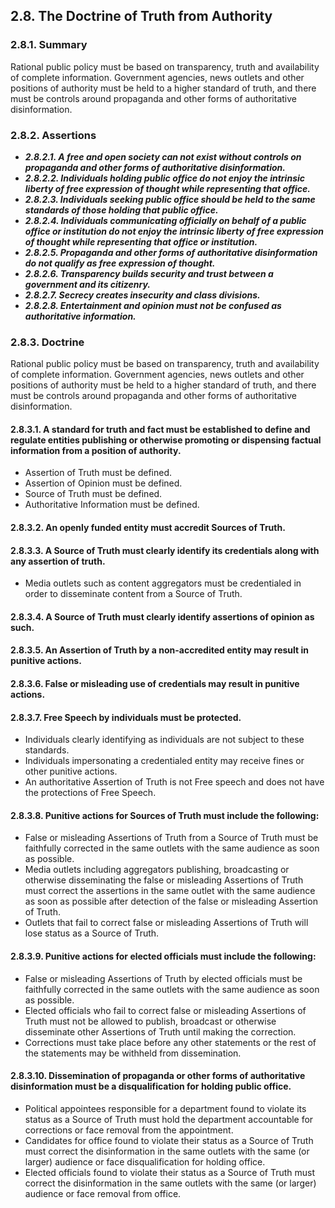 2.8. The Doctrine of Truth from Authority
---------------------------------

### 2.8.1. Summary
Rational public policy must be based on transparency, truth and availability of complete information. Government agencies, news outlets and other positions of authority must be held to a higher standard of truth, and there must be controls around propaganda and other forms of authoritative disinformation.

### 2.8.2. Assertions
-  *__2.8.2.1. A free and open society can not exist without controls on propaganda and other forms of authoritative disinformation.__*
-  *__2.8.2.2. Individuals holding public office do not enjoy the intrinsic liberty of free expression of thought while representing that office.__*
-  *__2.8.2.3. Individuals seeking public office should be held to the same standards of those holding that public office.__*
-  *__2.8.2.4. Individuals communicating officially on behalf of a public office or institution do not enjoy the intrinsic liberty of free expression of thought while representing that office or institution.__*
-  *__2.8.2.5. Propaganda and other forms of authoritative disinformation do not qualify as free expression of thought.__*
-  *__2.8.2.6. Transparency builds security and trust between a government and its citizenry.__*
-  *__2.8.2.7. Secrecy creates insecurity and class divisions.__*
-  *__2.8.2.8. Entertainment and opinion must not be confused as authoritative information.__*

### 2.8.3. Doctrine
Rational public policy must be based on transparency, truth and availability of complete information. Government agencies, news outlets and other positions of authority must be held to a higher standard of truth, and there must be controls around propaganda and other forms of authoritative disinformation.

#### 2.8.3.1. A standard for truth and fact must be established to define and regulate entities publishing or otherwise promoting or dispensing factual information from a position of authority.
-  Assertion of Truth must be defined.
-  Assertion of Opinion must be defined.
-  Source of Truth must be defined.
-  Authoritative Information must be defined.

#### 2.8.3.2. An openly funded entity must accredit Sources of Truth.
#### 2.8.3.3. A Source of Truth must clearly identify its credentials along with any assertion of truth.
-  Media outlets such as content aggregators must be credentialed in order to disseminate content from a Source of Truth.

#### 2.8.3.4. A Source of Truth must clearly identify assertions of opinion as such.
#### 2.8.3.5. An Assertion of Truth by a non-accredited entity may result in punitive actions.
#### 2.8.3.6. False or misleading use of credentials may result in punitive actions.
#### 2.8.3.7. Free Speech by individuals must be protected.
-  Individuals clearly identifying as individuals are not subject to these standards.
-  Individuals impersonating a credentialed entity may receive fines or other punitive actions.
-  An authoritative Assertion of Truth is not Free speech and does not have the protections of Free Speech.

#### 2.8.3.8. Punitive actions for Sources of Truth must include the following:
-  False or misleading Assertions of Truth from a Source of Truth must be faithfully corrected in the same outlets with the same audience as soon as possible.
-  Media outlets including aggregators publishing, broadcasting or otherwise disseminating the false or misleading Assertions of Truth must correct the assertions in the same outlet with the same audience as soon as possible after detection of the false or misleading Assertion of Truth.
-  Outlets that fail to correct false or misleading Assertions of Truth will lose status as a Source of Truth.

#### 2.8.3.9. Punitive actions for elected officials must include the following:
-  False or misleading Assertions of Truth by elected officials must be faithfully corrected in the same outlets with the same audience as soon as possible.
-  Elected officials who fail to correct false or misleading Assertions of Truth must not be allowed to publish, broadcast or otherwise disseminate other Assertions of Truth until making the correction.
-  Corrections must take place before any other statements or the rest of the statements may be withheld from dissemination.

#### 2.8.3.10. Dissemination of propaganda or other forms of authoritative disinformation must be a disqualification for holding public office.
-  Political appointees responsible for a department found to violate its status as a Source of Truth must hold the department accountable for corrections or face removal from the appointment.
-  Candidates for office found to violate their status as a Source of Truth must correct the disinformation in the same outlets with the same (or larger) audience or face disqualification for holding office.
-  Elected officials found to violate their status as a Source of Truth must correct the disinformation in the same outlets with the same (or larger) audience or face removal from office.
